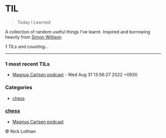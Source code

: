 # TIL
> Today I Learned

A collection of random useful things I've learnt. Inspired and borrowing heavily from [Simon Willison](https://til.simonwillison.net/)


_1 TILs and counting..._

---

### 1 most recent TILs

- [Magnus Carlsen podcast](chess/Magnus_Carlsen_Lex_Fridman_Podcast.md) - Wed Aug 31 13:56:27 2022 +0930

### Categories

- [chess](#chess)

### [chess](#chess)
- [Magnus Carlsen podcast](chess/Magnus_Carlsen_Lex_Fridman_Podcast.md)

© Nick Lothian


